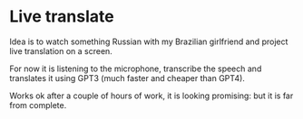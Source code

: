 # Live translate

Idea is to watch something Russian with my Brazilian girlfriend and project
live translation on a screen.

For now it is listening to the microphone, transcribe the speech and translates
it using GPT3 (much faster and cheaper than GPT4).

Works ok after a couple of hours of work, it is looking promising: but it is
far from complete.
